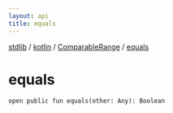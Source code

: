 ```yaml
---
layout: api
title: equals
---
```

[stdlib](../../index.md) / [kotlin](../index.md) / [ComparableRange](index.md) / [equals](equals.md)

# equals

```
open public fun equals(other: Any): Boolean
```
